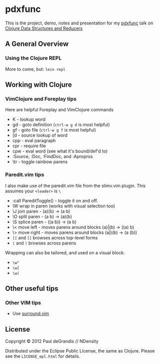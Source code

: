pdxfunc
=======

This is the project, demo, notes and presentation for my [pdxfunc](http://pdxfunc.org/) talk on [Clojure Data Structures and Reducers](http://calagator.org/events/1250462628)


A General Overview
-------------------
### Using the Clojure REPL

More to come, but: `lein repl`

Working with Clojure
--------------------
### VimClojure and Foreplay tips

Here are helpful Foreplay and VimClojure commands

 * K - lookup word
 * gd - goto definition (`ctrl-w g d` is most helpful)
 * gf - goto file (`ctrl-w g f` is most helpful)
 * [d - source lookup of word
 * cpp - eval paragraph
 * cpr - require file
 * cpw - eval word (see what it's bound/def'd to)
 * :Source, :Doc, :FindDoc, and :Apropros
 * \tr - toggle rainbow parens

### Paredit.vim tips

I also make use of the paredit.vim file from the slimv.vim plugin. This assumes your `<leader>` is `\`

 * :call PareditToggle() - toggle it on and off.
 * \W wrap in paren (works with visual selection too)
 * \J join paren - (a)(b) -> (a b)
 * \O split paren - (a b) -> (a)(b)
 * \S splice paren - ((a b)) -> (a b)
 * \\< move left - moves parens around blocks (a)|(b) -> ((a) b)
 * \\> move right - moves parens around blocks (a|)(b) -> (a (b))
 * `[[` and `]]` browses across top-level forms
 * `(` and `)` browses across parens

Wrapping can also be tailored, and used on a visual block:

 * `\w"`
 * `\w[`
 * `\w(`


Other useful tips
-----------------
### Other VIM tips

 * Use [surround.vim](http://www.vim.org/scripts/script.php?script_id=1697)

License
-------
Copyright © 2012 Paul deGrandis // NDensity

Distributed under the Eclipse Public License, the same as Clojure.
Please see the `LICENSE_epl.html` for details.

